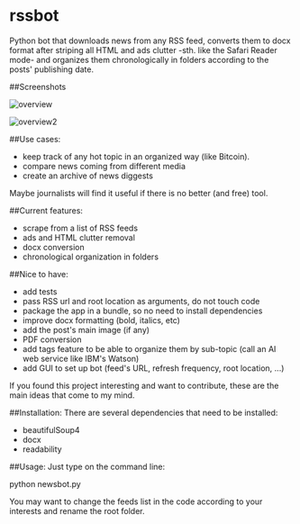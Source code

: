 # rssbot

Python bot that downloads news from any RSS feed, converts them to docx format after striping all HTML and ads clutter -sth. like the Safari Reader mode- and organizes them chronologically in folders according to the posts' publishing date. 


##Screenshots

![overview](https://cloud.githubusercontent.com/assets/15065645/10857587/3c18add4-7f4f-11e5-8f20-89b1a3b52ae6.png)

![overview2](https://cloud.githubusercontent.com/assets/15065645/10857593/475027a4-7f4f-11e5-8863-1051ee427ed5.png)

##Use cases: 
- keep track of any hot topic in an organized way (like Bitcoin).
- compare news coming from different media
- create an archive of news diggests

Maybe journalists will find it useful if there is no better (and free) tool.


##Current features:
- scrape from a list of RSS feeds
- ads and HTML clutter removal
- docx conversion
- chronological organization in folders

##Nice to have:
- add tests
- pass RSS url and root location as arguments, do not touch code
- package the app in a bundle, so no need to install dependencies
- improve docx formatting (bold, italics, etc)
- add the post's main image (if any)
- PDF conversion
- add tags feature to be able to organize them by sub-topic (call an AI web service like IBM's Watson)
- add GUI to set up bot (feed's URL, refresh frequency, root location, ...)

If you found this project interesting and want to contribute, these are the main ideas that come to my mind.

##Installation:
There are several dependencies that need to be installed:
- beautifulSoup4
- docx
- readability 

##Usage:
Just type on the command line:

python newsbot.py

You may want to change the feeds list in the code according to your interests and rename the root folder.
